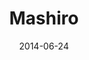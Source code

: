 ---
title: Mashiro
date: 2014-06-24
tags: Mikakunin de Shinkoukei
image: https://lh6.googleusercontent.com/-C_dRjkZ0GHo/U6pUzlnlaWI/AAAAAAAABZk/nwLZb4LLcNk/s800/08.gif
---